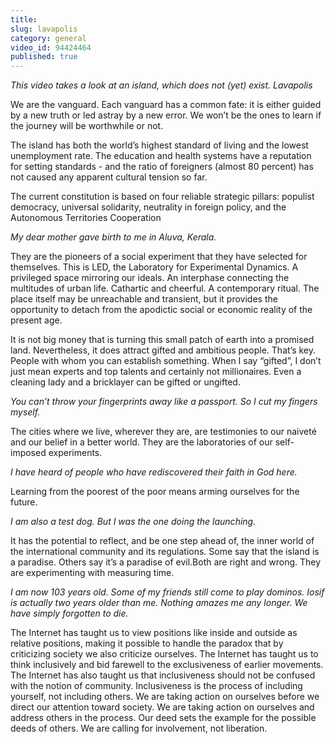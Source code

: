 ```yaml
---
title:
slug: lavapolis
category: general
video_id: 94424464
published: true
---
```


_This video takes a look at an island, which does not (yet) exist. Lavapolis_

We are the vanguard. Each vanguard has a common fate: it is either guided by a new truth or led astray by a new error. We won’t be the ones to learn if the journey will be worthwhile or not.

The island has both the world’s highest standard of living and the lowest unemployment rate. The education and health systems have a reputation for setting standards - and the ratio of foreigners (almost 80 percent) has not caused any apparent cultural tension so far.

The current constitution is based on four reliable strategic pillars: populist democracy, universal solidarity, neutrality in foreign policy, and the Autonomous Territories Cooperation

_My dear mother gave birth to me in Aluva, Kerala._

They are the pioneers of a social experiment that they have selected for themselves.
This is LED, the Laboratory for Experimental Dynamics. A privileged space mirroring our ideals. An interphase connecting the multitudes of urban life. Cathartic and cheerful. A contemporary ritual.
The place itself may be unreachable and transient, but it provides the opportunity to detach from the apodictic social or economic reality of the present age.

It is not big money that is turning this small patch of earth into a promised land. Nevertheless, it does attract gifted and ambitious people. That’s key. People with whom you can establish something. When I say “gifted”, I don’t just mean experts and top talents and certainly not millionaires. Even a cleaning lady and a bricklayer can be gifted or ungifted.

_You can’t throw your fingerprints away like a passport. So I cut my fingers myself._

The cities where we live, wherever they are, are testimonies to our naiveté and our belief in a better world. They are the laboratories of our self-imposed experiments.

_I have heard of people who have rediscovered their faith in God here._

Learning from the poorest of the poor means arming ourselves for the future.

_I am also a test dog. But I was the one doing the launching._

It has the potential to reflect, and be one step ahead of, the inner world of the international community and its regulations.
Some say that the island is a paradise. Others say it’s a paradise of evil.Both are right and wrong.
They are experimenting with measuring time.

_I am now 103 years old. Some of my friends still come to play dominos. Iosif is actually two years older than me. Nothing amazes me any longer. We have simply forgotten to die._

The Internet has taught us to view positions like inside and outside as relative positions, making it possible to handle the paradox that by criticizing society we also criticize ourselves. The Internet has taught us to think inclusively and bid farewell to the exclusiveness of earlier movements. The Internet has also taught us that inclusiveness should not be confused with the notion of community. Inclusiveness is the process of including yourself, not including others. We are taking action on ourselves before we direct our attention toward society. We are taking action on ourselves and address others in the process. Our deed sets the example for the possible deeds of others. We are calling for involvement, not liberation.

